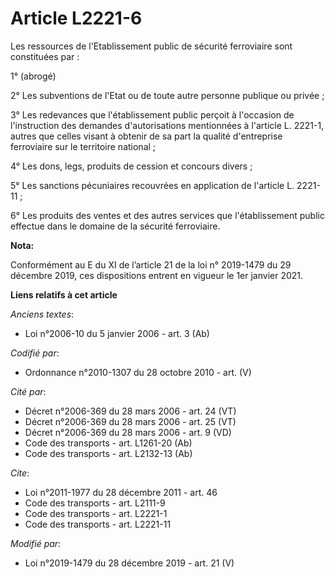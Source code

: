# Article L2221-6

Les ressources de l'Etablissement public de sécurité ferroviaire sont constituées par :

1° (abrogé)

2° Les subventions de l'Etat ou de toute autre personne publique ou privée ;

3° Les redevances que l'établissement public perçoit à l'occasion de l'instruction des demandes d'autorisations mentionnées à
l'article L. 2221-1, autres que celles visant à obtenir de sa part la qualité d'entreprise ferroviaire sur le territoire
national ;

4° Les dons, legs, produits de cession et concours divers ;

5° Les sanctions pécuniaires recouvrées en application de l'article L. 2221-11 ;

6° Les produits des ventes et des autres services que l'établissement public effectue dans le domaine de la sécurité
ferroviaire.

**Nota:**

Conformément au E du XI de l’article 21 de la loi n° 2019-1479 du 29 décembre 2019, ces dispositions entrent en vigueur le
1er janvier 2021.

**Liens relatifs à cet article**

_Anciens textes_:

  - Loi n°2006-10 du 5 janvier 2006 - art. 3 (Ab)

_Codifié par_:

  - Ordonnance n°2010-1307 du 28 octobre 2010 - art. (V)

_Cité par_:

  - Décret n°2006-369 du 28 mars 2006 - art. 24 (VT)
  - Décret n°2006-369 du 28 mars 2006 - art. 25 (VT)
  - Décret n°2006-369 du 28 mars 2006 - art. 9 (VD)
  - Code des transports - art. L1261-20 (Ab)
  - Code des transports - art. L2132-13 (Ab)

_Cite_:

  - Loi n°2011-1977 du 28 décembre 2011 - art. 46
  - Code des transports - art. L2111-9
  - Code des transports - art. L2221-1
  - Code des transports - art. L2221-11

_Modifié par_:

  - Loi n°2019-1479 du 28 décembre 2019 - art. 21 (V)

